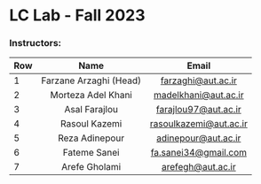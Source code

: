 # LC Lab - Fall 2023

 ### Instructors:
| Row | Name | Email |
| --- | :-:  | :-: |  
| 1 | Farzane Arzaghi (Head) | [farzaghi@aut.ac.ir](mailto:farzaghi@aut.ac.ir) |
| 2 | Morteza Adel Khani | [madelkhani@aut.ac.ir](mailto:madelkhani@aut.ac.ir) |
| 3 | Asal Farajlou | [farajlou97@aut.ac.ir](mailto:farajlou97@aut.ac.ir) |
| 4 | Rasoul Kazemi | [rasoulkazemi@aut.ac.ir](mailto:rasoulkazemi@aut.ac.ir) |
| 5 | Reza Adinepour | [adinepour@aut.ac.ir](mailto:adinepour@aut.ac.ir) |
| 6 | Fateme Sanei | [fa.sanei34@gmail.com](mailto:fa.sanei34@gmail.com) |
| 7 | Arefe Gholami | [arefegh@aut.ac.ir](mailto:arefegh@aut.ac.ir) |





